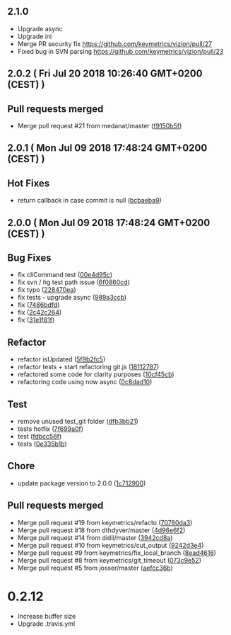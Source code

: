 
## 2.1.0

- Upgrade async
- Upgrade ini
- Merge PR security fix https://github.com/keymetrics/vizion/pull/27
- Fixed bug in SVN parsing https://github.com/keymetrics/vizion/pull/23

## 2.0.2 ( Fri Jul 20 2018 10:26:40 GMT+0200 (CEST) )


## Pull requests merged
  - Merge pull request #21 from medanat/master
  ([f9150b5f](https://github.com/keymetrics/vizion/commit/f9150b5fd38b1d65254b6416f9e7b70966592d68))




## 2.0.1 ( Mon Jul 09 2018 17:48:24 GMT+0200 (CEST) )


## Hot Fixes
  - return callback in case commit is null
  ([bcbaeba9](https://github.com/keymetrics/vizion/commit/bcbaeba9635f09c2c1f426eee9697d08b5b3942b))




## 2.0.0 ( Mon Jul 09 2018 17:48:24 GMT+0200 (CEST) )


## Bug Fixes
  - fix cliCommand test
  ([00e4d95c](https://github.com/keymetrics/vizion/commit/00e4d95c8232c1e214b9e9815bb6884eb4173ea5))
  - fix svn / hg test path issue
  ([6f0860cd](https://github.com/keymetrics/vizion/commit/6f0860cd9e46bc75d28a28396f4d27f0e38f84b9))
  - fix typo
  ([228470ea](https://github.com/keymetrics/vizion/commit/228470ea9e540c046311f36629f34e1b989a723a))
  - fix tests - upgrade async
  ([989a3ccb](https://github.com/keymetrics/vizion/commit/989a3ccbf44ed9538f9738dc09565f2df09cf631))
  - fix
  ([7486bdfd](https://github.com/keymetrics/vizion/commit/7486bdfd4c947a5a7c2d8ee17662b116a249ff25))
  - fix
  ([2c42c264](https://github.com/keymetrics/vizion/commit/2c42c264d13230abf25c4a0b605550aa2c903320))
  - fix
  ([31e1f81f](https://github.com/keymetrics/vizion/commit/31e1f81f0ca6d8654dfc0e88a6d267c6547797f8))




## Refactor
  - refactor isUpdated
  ([5f9b2fc5](https://github.com/keymetrics/vizion/commit/5f9b2fc5d29ee5f4a2cc949d61832a04747f84e9))
  - refactor tests + start refactoring git.js
  ([18112787](https://github.com/keymetrics/vizion/commit/1811278792bd03c911707d9694c06e5258a255e8))
  - refactored some code for clarity purposes
  ([10cf45cb](https://github.com/keymetrics/vizion/commit/10cf45cb46e44479ba9ba0e7772e441d1fa9ce7b))
  - refactoring code using now async
  ([0c8dad10](https://github.com/keymetrics/vizion/commit/0c8dad10ca87be646fd403136df134e6db859543))




## Test
  - remove unused test_git folder
  ([dfb3bb21](https://github.com/keymetrics/vizion/commit/dfb3bb21cb2c86d84dfacfd605742d50b8ea8d62))
  - tests hotfix
  ([7f699a0f](https://github.com/keymetrics/vizion/commit/7f699a0fc0f08a98004b17cdd64fb5429d3c50e9))
  - test
  ([fdbcc56f](https://github.com/keymetrics/vizion/commit/fdbcc56ff68a1a4aae077593b32ab7c89f8b9132))
  - tests
  ([0e335b1b](https://github.com/keymetrics/vizion/commit/0e335b1b34c72ebbfdfa9122fbcb5edcbcc58099))




## Chore
  - update package version to 2.0.0
  ([1c712900](https://github.com/keymetrics/vizion/commit/1c712900f761af75b64095ca9d64a2390b0bdd69))




## Pull requests merged
  - Merge pull request #19 from keymetrics/refacto
  ([70780da3](https://github.com/keymetrics/vizion/commit/70780da3bf7cc7a842866080734e6433acc3f7fb))
  - Merge pull request #18 from dthdyver/master
  ([4d96e6f2](https://github.com/keymetrics/vizion/commit/4d96e6f2aed995c7eac39a81b7aa276e8ca59399))
  - Merge pull request #14 from didil/master
  ([3942cd8a](https://github.com/keymetrics/vizion/commit/3942cd8a59b0f923f4ab91849b7534c3164fdf05))
  - Merge pull request #10 from keymetrics/cut_output
  ([9242d3e4](https://github.com/keymetrics/vizion/commit/9242d3e4160d07cb071a6a8c53b01aac283215da))
  - Merge pull request #9 from keymetrics/fix_local_branch
  ([8ead4616](https://github.com/keymetrics/vizion/commit/8ead461674c377b86f9e972c513678a924d96347))
  - Merge pull request #8 from keymetrics/git_timeout
  ([073c9e52](https://github.com/keymetrics/vizion/commit/073c9e52ab0ebddb08f8ece4f914081561eff6a2))
  - Merge pull request #5 from josser/master
  ([aefcc36b](https://github.com/keymetrics/vizion/commit/aefcc36bd3858d209d6ab84001b6cbca64e19e26))




# 0.2.12

- Increase buffer size
- Upgrade .travis.yml
